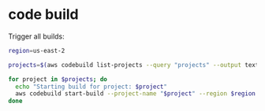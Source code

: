 # code build


Trigger all builds:
```bash
region=us-east-2

projects=$(aws codebuild list-projects --query "projects" --output text --region $region)

for project in $projects; do
  echo "Starting build for project: $project"
  aws codebuild start-build --project-name "$project" --region $region
done

```

